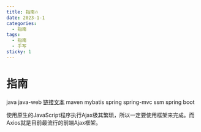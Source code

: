 ```yaml
---
title: 指南🔥
date: 2023-1-1
categories:
  - 指南
tags:
  - 指南
  - 手写
sticky: 1
---
```

# 指南

java
java-web
<a href="/docs/guide/java-web/Ajax&Axios.md">链接文本</a>
maven
mybatis
spring
spring-mvc
ssm
spring boot

使用原生的JavaScript程序执行Ajax极其繁琐，所以一定要使用框架来完成。而Axios就是目前最流行的前端Ajax框架。